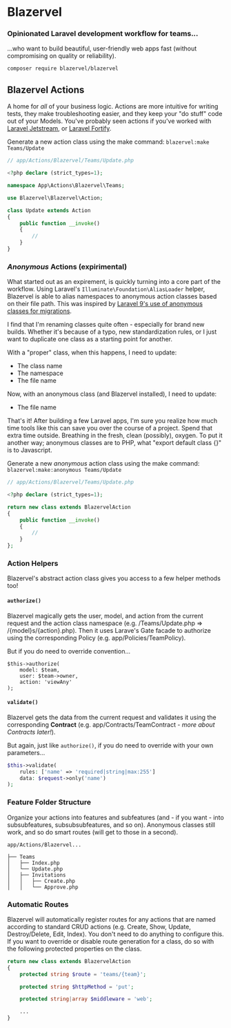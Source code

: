 # Blazervel
### Opinionated Laravel development workflow for teams...
...who want to build beautiful, user-friendly web apps fast (without compromising on quality or reliability).

`composer require blazervel/blazervel`

## Blazervel Actions
A home for _all_ of your business logic. Actions are more intuitive for writing tests, they make troubleshooting easier, and they keep your "do stuff" code out of your Models. You've probably seen actions if you've worked with [Laravel Jetstream](https://github.com/laravel/jetstream/tree/2.x/src/Actions), or [Laravel Fortify](https://github.com/laravel/fortify/tree/1.x/src/Actions).

Generate a new action class using the make command: `blazervel:make Teams/Update`

```php
// app/Actions/Blazervel/Teams/Update.php

<?php declare (strict_types=1);

namespace App\Actions\Blazervel\Teams;

use Blazervel\Blazervel\Action;

class Update extends Action
{
    public function __invoke()
    {
        //
    }
}
```

### _Anonymous_ Actions (expirimental)
What started out as an expirement, is quickly turning into a core part of the workflow. Using Laravel's `Illuminate\Foundation\AliasLoader` helper, Blazervel is able to alias namespaces to anonymous action classes based on their file path. This was inspired by [Laravel 9's use of anonymous classes for migrations](https://github.com/laravel/laravel/blob/9.x/database/migrations/2014_10_12_000000_create_users_table.php). 

I find that I'm renaming classes quite often - especially for brand new builds. Whether it's because of a typo, new standardization rules, or I just want to duplicate one class as a starting point for another.

With a "proper" class, when this happens, I need to update:
- The class name
- The namespace
- The file name

Now, with an anonymous class (and Blazervel installed), I need to update:
- The file name

That's it! After building a few Laravel apps, I'm sure you realize how much time tools like this can save you over the course of a project. Spend that extra time outside. Breathing in the fresh, clean (possibly), oxygen. To put it another way; anonymous classes are to PHP, what "export default class {}" is to Javascript.

Generate a new _anonymous_ action class using the make command: `blazervel:make:anonymous Teams/Update`

```php
// app/Actions/Blazervel/Teams/Update.php

<?php declare (strict_types=1);

return new class extends BlazervelAction
{
    public function __invoke()
    {
        //
    }
};
```

### Action Helpers
Blazervel's abstract action class gives you access to a few helper methods too!

#### `authorize()`

Blazervel magically gets the user, model, and action from the current request and the action class namespace (e.g. /Teams/Update.php => /{model}s/{action}.php). Then it uses Larave's Gate facade to authorize using the corresponding Policy (e.g. app/Policies/TeamPolicy).

But if you do need to override convention...

```
$this->authorize(
    model: $team,
    user: $team->owner,
    action: 'viewAny'
);
```

#### `validate()`
Blazervel gets the data from the current request and validates it using the corresponding **Contract** (e.g. app/Contracts/TeamContract - _more about Contracts later!_).

But again, just like `authorize()`, if you do need to override with your own parameters...
```php
$this->validate(
    rules: ['name' => 'required|string|max:255']
    data: $request->only('name')
);
```

### Feature Folder Structure
Organize your actions into features and subfeatures (and - if you want - into subsubfeatures, subsubsubfeatures, and so on). Anonymous classes still work, and so do smart routes (will get to those in a second).
```
app/Actions/Blazervel...

├── Teams
│   ├── Index.php
│   └── Update.php
│   ├── Invitations
│   │   ├── Create.php
│   │   └── Approve.php
```

### Automatic Routes
Blazervel will automatically register routes for any actions that are named according to standard CRUD actions (e.g. Create, Show, Update, Destroy/Delete, Edit, Index). You don't need to do anything to configure this. If you want to override or disable route generation for a class, do so with the following protected properties on the class.
```php
return new class extends BlazervelAction
{
    protected string $route = 'teams/{team}';

    protected string $httpMethod = 'put';

    protected string|array $middleware = 'web';

    ...
}
```